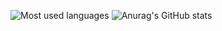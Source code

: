 ![Most used languages](https://github-readme-stats.vercel.app/api/top-langs/?username=pablotrrs&theme=jolly&layout=compact)
![Anurag's GitHub stats](https://github-readme-stats.vercel.app/api?username=pablotrrs&show_icons=true&count_private=true&theme=jolly&)


<!--
**pablotrrs/pablotrrs** is a ✨ _special_ ✨ repository because its `README.md` (this file) appears on your GitHub profile.

Here are some ideas to get you started:

- 🔭 I’m currently working on ...
- 🌱 I’m currently learning ...
- 👯 I’m looking to collaborate on ...
- 🤔 I’m looking for help with ...
- 💬 Ask me about ...
- 📫 How to reach me: ...
- 😄 Pronouns: ...
- ⚡ Fun fact: ...
-->
